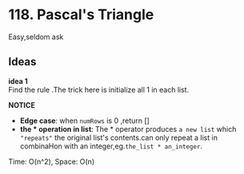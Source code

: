 # 118. Pascal's Triangle    

Easy,seldom ask 

## Ideas  
**idea 1**   
Find the rule .The trick here is initialize all 1 in each list.   

**NOTICE**      
* **Edge case**: when `numRows` is 0 ,return []      
* **the * operation in list**: The * operator produces `a new list` which `"repeats"` the original list's contents.can only repeat a list in combinaHon with an integer,eg.`the_list * an_integer`.           

Time: O(n^2), Space: O(n)      



